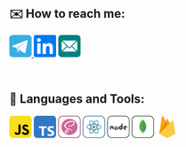 ## ✉️ How to reach me:
<p>
 <a href="https://t.me/pidodinero"><img src="https://github.com/IgorPetrovIP-13/IgorPetrovIP-13/blob/main/telegram-svgrepo-com%20(2).svg" alt="telegram" height="40"> </a>
 <a href="https://www.linkedin.com/in/igor-petrov-004a5a274/"><img src="https://github.com/IgorPetrovIP-13/IgorPetrovIP-13/blob/main/linkedin-svgrepo-com.svg" alt="linkedin" height="40"></a>
 <a href="mailto:igorpetrov04@outlook.com"><img src="https://github.com/IgorPetrovIP-13/IgorPetrovIP-13/blob/main/email-svgrepo-com.svg" alt="email" height="40"></a>
</p>

<br />

## 🧰 Languages and Tools:
<p>
 <img src="https://github.com/IgorPetrovIP-13/IgorPetrovIP-13/blob/main/javascript-svgrepo-com.svg" alt="JS" height="40">
 <img src="https://github.com/IgorPetrovIP-13/IgorPetrovIP-13/blob/main/typescript-svgrepo-com.svg" alt="TS" height="40">
 <img src="https://github.com/IgorPetrovIP-13/IgorPetrovIP-13/blob/main/sass-svgrepo-com.svg" alt="Sass" height="40">
 <img src="https://github.com/IgorPetrovIP-13/IgorPetrovIP-13/blob/main/react-svgrepo-com.svg" alt="React" height="40">
 <img src="https://github.com/IgorPetrovIP-13/IgorPetrovIP-13/blob/main/nodejs-svgrepo-com.svg" alt="NodeJS" height="40">
 <img src="https://github.com/IgorPetrovIP-13/IgorPetrovIP-13/blob/main/mongodb-svgrepo-com.svg" alt="MongoDb" height="40">
 <img src="https://github.com/IgorPetrovIP-13/IgorPetrovIP-13/blob/main/firebase-1-logo-svgrepo-com.svg" alt="FireBase" height="40">
</p>
